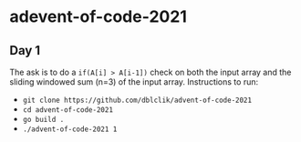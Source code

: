 # adevent-of-code-2021

## Day 1
The ask is to do a `if(A[i] > A[i-1])` check on both the input array and the sliding windowed sum (n=3) of the input array.
Instructions to run:
- `git clone https://github.com/dblclik/advent-of-code-2021`
- `cd advent-of-code-2021`
- `go build .`
- `./advent-of-code-2021 1`

